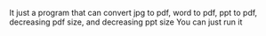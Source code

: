 It just a program that can convert jpg to pdf, word to pdf, ppt to pdf, decreasing pdf size, and decreasing ppt size
You can just run it
